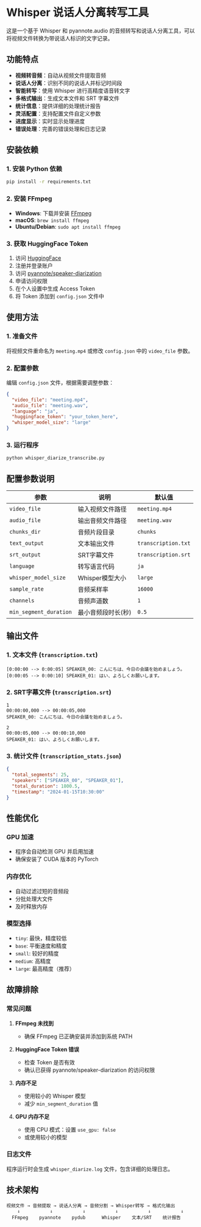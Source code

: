 # Whisper 说话人分离转写工具

这是一个基于 Whisper 和 pyannote.audio 的音频转写和说话人分离工具，可以将视频文件转换为带说话人标识的文字记录。

## 功能特点

-  **视频转音频**：自动从视频文件提取音频
-  **说话人分离**：识别不同的说话人并标记时间段
-  **智能转写**：使用 Whisper 进行高精度语音转文字
-  **多格式输出**：生成文本文件和 SRT 字幕文件
-  **统计信息**：提供详细的处理统计报告
-  **灵活配置**：支持配置文件自定义参数
-  **进度显示**：实时显示处理进度
-  **错误处理**：完善的错误处理和日志记录

## 安装依赖

### 1. 安装 Python 依赖
```bash
pip install -r requirements.txt
```

### 2. 安装 FFmpeg
- **Windows**: 下载并安装 [FFmpeg](https://ffmpeg.org/download.html)
- **macOS**: `brew install ffmpeg`
- **Ubuntu/Debian**: `sudo apt install ffmpeg`

### 3. 获取 HuggingFace Token
1. 访问 [HuggingFace](https://huggingface.co/)
2. 注册并登录账户
3. 访问 [pyannote/speaker-diarization](https://huggingface.co/pyannote/speaker-diarization)
4. 申请访问权限
5. 在个人设置中生成 Access Token
6. 将 Token 添加到 `config.json` 文件中

## 使用方法

### 1. 准备文件
将视频文件重命名为 `meeting.mp4` 或修改 `config.json` 中的 `video_file` 参数。

### 2. 配置参数
编辑 `config.json` 文件，根据需要调整参数：

```json
{
  "video_file": "meeting.mp4",
  "audio_file": "meeting.wav",
  "language": "ja",
  "huggingface_token": "your_token_here",
  "whisper_model_size": "large"
}
```

### 3. 运行程序
```bash
python whisper_diarize_transcribe.py
```

## 配置参数说明

| 参数 | 说明 | 默认值 |
|------|------|--------|
| `video_file` | 输入视频文件路径 | `meeting.mp4` |
| `audio_file` | 输出音频文件路径 | `meeting.wav` |
| `chunks_dir` | 音频片段目录 | `chunks` |
| `text_output` | 文本输出文件 | `transcription.txt` |
| `srt_output` | SRT字幕文件 | `transcription.srt` |
| `language` | 转写语言代码 | `ja` |
| `whisper_model_size` | Whisper模型大小 | `large` |
| `sample_rate` | 音频采样率 | `16000` |
| `channels` | 音频声道数 | `1` |
| `min_segment_duration` | 最小音频段时长(秒) | `0.5` |

## 输出文件

### 1. 文本文件 (`transcription.txt`)
```
[0:00:00 --> 0:00:05] SPEAKER_00: こんにちは、今日の会議を始めましょう。
[0:00:05 --> 0:00:10] SPEAKER_01: はい、よろしくお願いします。
```

### 2. SRT字幕文件 (`transcription.srt`)
```
1
00:00:00,000 --> 00:00:05,000
SPEAKER_00: こんにちは、今日の会議を始めましょう。

2
00:00:05,000 --> 00:00:10,000
SPEAKER_01: はい、よろしくお願いします。
```

### 3. 统计文件 (`transcription_stats.json`)
```json
{
  "total_segments": 25,
  "speakers": ["SPEAKER_00", "SPEAKER_01"],
  "total_duration": 1800.5,
  "timestamp": "2024-01-15T10:30:00"
}
```

## 性能优化

### GPU 加速
- 程序会自动检测 GPU 并启用加速
- 确保安装了 CUDA 版本的 PyTorch

### 内存优化
- 自动过滤过短的音频段
- 分批处理大文件
- 及时释放内存

### 模型选择
- `tiny`: 最快，精度较低
- `base`: 平衡速度和精度
- `small`: 较好的精度
- `medium`: 高精度
- `large`: 最高精度（推荐）

## 故障排除

### 常见问题

1. **FFmpeg 未找到**
   - 确保 FFmpeg 已正确安装并添加到系统 PATH

2. **HuggingFace Token 错误**
   - 检查 Token 是否有效
   - 确认已获得 pyannote/speaker-diarization 的访问权限

3. **内存不足**
   - 使用较小的 Whisper 模型
   - 减少 `min_segment_duration` 值

4. **GPU 内存不足**
   - 使用 CPU 模式：设置 `use_gpu: false`
   - 或使用较小的模型

### 日志文件
程序运行时会生成 `whisper_diarize.log` 文件，包含详细的处理日志。

## 技术架构

```
视频文件 → 音频提取 → 说话人分离 → 音频分割 → Whisper转写 → 格式化输出
    ↓           ↓           ↓           ↓           ↓           ↓
  FFmpeg    pyannote    pydub      Whisper    文本/SRT    统计报告
```

